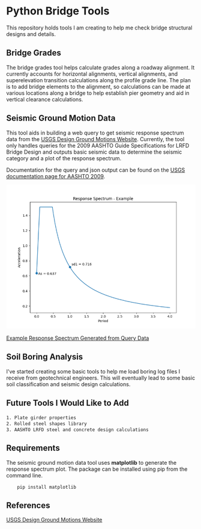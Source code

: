 # Python Bridge Tools

This repository holds tools I am creating to help me check bridge structural designs and details.

## Bridge Grades

The bridge grades tool helps calculate grades along a roadway alignment. It currently accounts for horizontal alignments, vertical alignments, and superelevation transition calculations along the profile grade line. The plan is to add bridge elements to the alignment, so calculations can be made at various locations along a bridge to help establish pier geometry and aid in vertical clearance calculations.

## Seismic Ground Motion Data

This tool aids in building a web query to get seismic response spectrum data from the [USGS Design Ground Motions Website](https://earthquake.usgs.gov/hazards/designmaps/). Currently, the tool only handles queries for the 2009 AASHTO Guide Specifications for LRFD Bridge Design and outputs basic seismic data to determine the seismic category and a plot of the response spectrum.

Documentation for the query and json output can be found on the [USGS documentation page for AASHTO 2009](https://earthquake.usgs.gov/ws/designmaps/aashto-2009.html).

![Example Response Spectrum Graph](/Documentation/Seismic/ExampleResponseSpectrumGraph.png)

[Example Response Spectrum Generated from Query Data](https://earthquake.usgs.gov/ws/designmaps/aashto-2009.json?latitude=34&longitude=-118&siteClass=C&title=Example)


## Soil Boring Analysis

I've started creating some basic tools to help me load boring log files I receive from geotechnical engineers. This will eventually lead to some basic soil classification and seismic design calculations.

## Future Tools I Would Like to Add

    1. Plate girder properties
    2. Rolled steel shapes library
    3. AASHTO LRFD steel and concrete design calculations

## Requirements

The seismic ground motion data tool uses **matplotlib** to generate the response spectrum plot. The package can be installed using pip from the command line.

```
    pip install matplotlib
```

## References
[USGS Design Ground Motions Website](https://earthquake.usgs.gov/hazards/designmaps/)